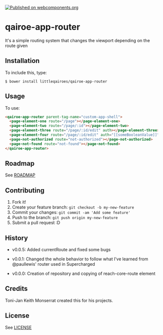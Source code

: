 [![Published on webcomponents.org](https://img.shields.io/badge/webcomponents.org-published-blue.svg)](https://github.com/littleqairoes/qairoe-app-router)
# qairoe-app-router

It's a simple routing system that changes the viewport depending on the route given

## Installation

To include this, type:

```
$ bower install littleqairoes/qairoe-app-router
```

## Usage

To use:

```html
<qairoe-app-router parent-tag-name="custom-app-shell">
  <page-element-one route="/page"></page-element-one>
  <page-element-two route="/page/:id"></page-element-two>
  <page-element-three route="/page/:id/edit" auth></page-element-three>
  <page-element-four route="/page/:id/edit" auth="[[someBooleanValue]]"></page-element-four>
  <page-not-authorized route="not-authorized"></page-not-authorized>
  <page-not-found route="not-found"></page-not-found>
</qairoe-app-router>
```

## Roadmap

See [ROADMAP](/ROADMAP.md)

## Contributing

1. Fork it!
2. Create your feature branch: `git checkout -b my-new-feature`
3. Commit your changes: `git commit -am 'Add some feature'`
4. Push to the branch: `git push origin my-new-feature`
5. Submit a pull request :D

## History

- v0.0.5: Added currentRoute and fixed some bugs

- v0.0.1: Changed the whole behavior to follow what I've learned from @paullewis' router used in Supercharged

- v0.0.0: Creation of repository and copying of reach-core-route element


## Credits

Toni-Jan Keith Monserrat created this for his projects.

## License

See [LICENSE](/LICENSE)